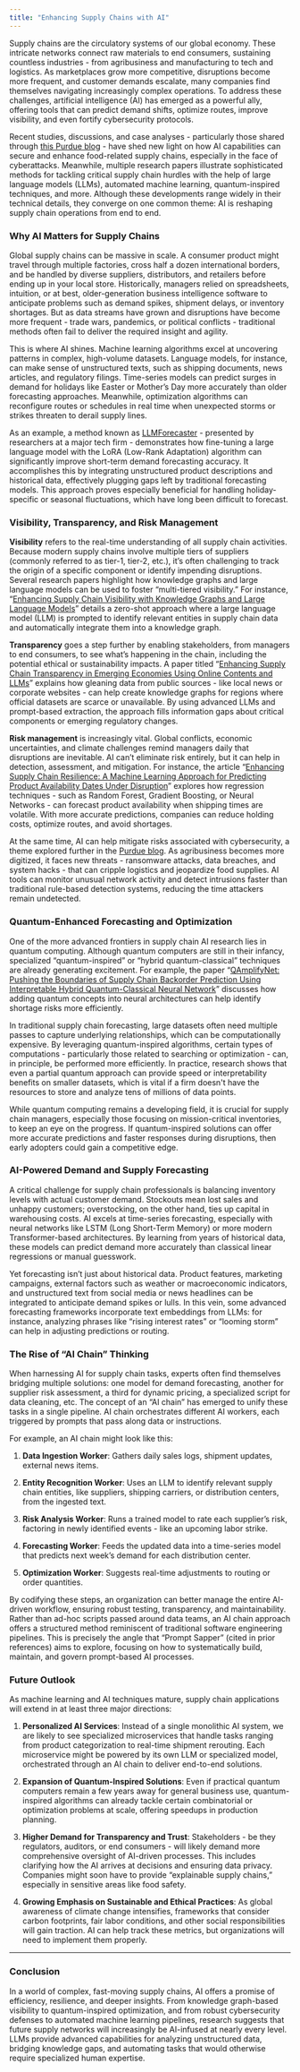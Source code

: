 ```yaml
---
title: "Enhancing Supply Chains with AI"
---
```


Supply chains are the circulatory systems of our global economy. These intricate networks connect raw materials to end consumers, sustaining countless industries - from agribusiness and manufacturing to tech and logistics. As marketplaces grow more competitive, disruptions become more frequent, and customer demands escalate, many companies find themselves navigating increasingly complex operations. To address these challenges, artificial intelligence (AI) has emerged as a powerful ally, offering tools that can predict demand shifts, optimize routes, improve visibility, and even fortify cybersecurity protocols.

Recent studies, discussions, and case analyses - particularly those shared through [this Purdue blog](https://agribusiness.purdue.edu/2025/02/20/why-cybersecurity-must-be-a-top-priority-for-agribusiness-in-2025/) - have shed new light on how AI capabilities can secure and enhance food-related supply chains, especially in the face of cyberattacks. Meanwhile, multiple research papers illustrate sophisticated methods for tackling critical supply chain hurdles with the help of large language models (LLMs), automated machine learning, quantum-inspired techniques, and more. Although these developments range widely in their technical details, they converge on one common theme: AI is reshaping supply chain operations from end to end.


### Why AI Matters for Supply Chains

Global supply chains can be massive in scale. A consumer product might travel through multiple factories, cross half a dozen international borders, and be handled by diverse suppliers, distributors, and retailers before ending up in your local store. Historically, managers relied on spreadsheets, intuition, or at best, older-generation business intelligence software to anticipate problems such as demand spikes, shipment delays, or inventory shortages. But as data streams have grown and disruptions have become more frequent - trade wars, pandemics, or political conflicts - traditional methods often fail to deliver the required insight and agility.

This is where AI shines. Machine learning algorithms excel at uncovering patterns in complex, high-volume datasets. Language models, for instance, can make sense of unstructured texts, such as shipping documents, news articles, and regulatory filings. Time-series models can predict surges in demand for holidays like Easter or Mother’s Day more accurately than older forecasting approaches. Meanwhile, optimization algorithms can reconfigure routes or schedules in real time when unexpected storms or strikes threaten to derail supply lines.

As an example, a method known as [LLMForecaster](https://arxiv.org/abs/2412.02525) - presented by researchers at a major tech firm - demonstrates how fine-tuning a large language model with the LoRA (Low-Rank Adaptation) algorithm can significantly improve short-term demand forecasting accuracy. It accomplishes this by integrating unstructured product descriptions and historical data, effectively plugging gaps left by traditional forecasting models. This approach proves especially beneficial for handling holiday-specific or seasonal fluctuations, which have long been difficult to forecast.

### Visibility, Transparency, and Risk Management

**Visibility** refers to the real-time understanding of all supply chain activities. Because modern supply chains involve multiple tiers of suppliers (commonly referred to as tier-1, tier-2, etc.), it’s often challenging to track the origin of a specific component or identify impending disruptions. Several research papers highlight how knowledge graphs and large language models can be used to foster “multi-tiered visibility.” For instance, “[Enhancing Supply Chain Visibility with Knowledge Graphs and Large Language Models](https://arxiv.org/abs/2408.07705)” details a zero-shot approach where a large language model (LLM) is prompted to identify relevant entities in supply chain data and automatically integrate them into a knowledge graph.

**Transparency** goes a step further by enabling stakeholders, from managers to end consumers, to see what’s happening in the chain, including the potential ethical or sustainability impacts. A paper titled “[Enhancing Supply Chain Transparency in Emerging Economies Using Online Contents and LLMs](https://arxiv.org/abs/2412.16922)” explains how gleaning data from public sources - like local news or corporate websites - can help create knowledge graphs for regions where official datasets are scarce or unavailable. By using advanced LLMs and prompt-based extraction, the approach fills information gaps about critical components or emerging regulatory changes.

**Risk management** is increasingly vital. Global conflicts, economic uncertainties, and climate challenges remind managers daily that disruptions are inevitable. AI can’t eliminate risk entirely, but it can help in detection, assessment, and mitigation. For instance, the article “[Enhancing Supply Chain Resilience: A Machine Learning Approach for Predicting Product Availability Dates Under Disruption](https://arxiv.org/abs/2304.14902)”  explores how regression techniques - such as Random Forest, Gradient Boosting, or Neural Networks - can forecast product availability when shipping times are volatile. With more accurate predictions, companies can reduce holding costs, optimize routes, and avoid shortages.

At the same time, AI can help mitigate risks associated with cybersecurity, a theme explored further in the [Purdue blog](https://agribusiness.purdue.edu/2025/02/20/why-cybersecurity-must-be-a-top-priority-for-agribusiness-in-2025/). As agribusiness becomes more digitized, it faces new threats - ransomware attacks, data breaches, and system hacks - that can cripple logistics and jeopardize food supplies. AI tools can monitor unusual network activity and detect intrusions faster than traditional rule-based detection systems, reducing the time attackers remain undetected.

### Quantum-Enhanced Forecasting and Optimization

One of the more advanced frontiers in supply chain AI research lies in quantum computing. Although quantum computers are still in their infancy, specialized “quantum-inspired” or “hybrid quantum-classical” techniques are already generating excitement. For example, the paper “[QAmplifyNet: Pushing the Boundaries of Supply Chain Backorder Prediction Using Interpretable Hybrid Quantum-Classical Neural Network](https://arxiv.org/abs/2307.12906)” discusses how adding quantum concepts into neural architectures can help identify shortage risks more efficiently.

In traditional supply chain forecasting, large datasets often need multiple passes to capture underlying relationships, which can be computationally expensive. By leveraging quantum-inspired algorithms, certain types of computations - particularly those related to searching or optimization - can, in principle, be performed more efficiently. In practice, research shows that even a partial quantum approach can provide speed or interpretability benefits on smaller datasets, which is vital if a firm doesn't have the resources to store and analyze tens of millions of data points.

While quantum computing remains a developing field, it is crucial for supply chain managers, especially those focusing on mission-critical inventories, to keep an eye on the progress. If quantum-inspired solutions can offer more accurate predictions and faster responses during disruptions, then early adopters could gain a competitive edge.

### AI-Powered Demand and Supply Forecasting

A critical challenge for supply chain professionals is balancing inventory levels with actual customer demand. Stockouts mean lost sales and unhappy customers; overstocking, on the other hand, ties up capital in warehousing costs. AI excels at time-series forecasting, especially with neural networks like LSTM (Long Short-Term Memory) or more modern Transformer-based architectures. By learning from years of historical data, these models can predict demand more accurately than classical linear regressions or manual guesswork.

Yet forecasting isn’t just about historical data. Product features, marketing campaigns, external factors such as weather or macroeconomic indicators, and unstructured text from social media or news headlines can be integrated to anticipate demand spikes or lulls. In this vein, some advanced forecasting frameworks incorporate text embeddings from LLMs: for instance, analyzing phrases like “rising interest rates” or “looming storm” can help in adjusting predictions or routing.


### The Rise of “AI Chain” Thinking

When harnessing AI for supply chain tasks, experts often find themselves bridging multiple solutions: one model for demand forecasting, another for supplier risk assessment, a third for dynamic pricing, a specialized script for data cleaning, etc. The concept of an “AI chain” has emerged to unify these tasks in a single pipeline. AI chain orchestrates different AI workers, each triggered by prompts that pass along data or instructions.

For example, an AI chain might look like this:

1.  **Data Ingestion Worker**: Gathers daily sales logs, shipment updates, external news items.
    
2.  **Entity Recognition Worker**: Uses an LLM to identify relevant supply chain entities, like suppliers, shipping carriers, or distribution centers, from the ingested text.
    
3.  **Risk Analysis Worker**: Runs a trained model to rate each supplier’s risk, factoring in newly identified events - like an upcoming labor strike.
    
4.  **Forecasting Worker**: Feeds the updated data into a time-series model that predicts next week’s demand for each distribution center.
    
5.  **Optimization Worker**: Suggests real-time adjustments to routing or order quantities.
    

By codifying these steps, an organization can better manage the entire AI-driven workflow, ensuring robust testing, transparency, and maintainability. Rather than ad-hoc scripts passed around data teams, an AI chain approach offers a structured method reminiscent of traditional software engineering pipelines. This is precisely the angle that “Prompt Sapper” (cited in prior references) aims to explore, focusing on how to systematically build, maintain, and govern prompt-based AI processes.

### Future Outlook

As machine learning and AI techniques mature, supply chain applications will extend in at least three major directions:

1.  **Personalized AI Services**: Instead of a single monolithic AI system, we are likely to see specialized microservices that handle tasks ranging from product categorization to real-time shipment rerouting. Each microservice might be powered by its own LLM or specialized model, orchestrated through an AI chain to deliver end-to-end solutions.
    
2.  **Expansion of Quantum-Inspired Solutions**: Even if practical quantum computers remain a few years away for general business use, quantum-inspired algorithms can already tackle certain combinatorial or optimization problems at scale, offering speedups in production planning.
    
3.  **Higher Demand for Transparency and Trust**: Stakeholders - be they regulators, auditors, or end consumers - will likely demand more comprehensive oversight of AI-driven processes. This includes clarifying how the AI arrives at decisions and ensuring data privacy. Companies might soon have to provide “explainable supply chains,” especially in sensitive areas like food safety.
    
4.  **Growing Emphasis on Sustainable and Ethical Practices**: As global awareness of climate change intensifies, frameworks that consider carbon footprints, fair labor conditions, and other social responsibilities will gain traction. AI can help track these metrics, but organizations will need to implement them properly.
    

----------

### Conclusion

In a world of complex, fast-moving supply chains, AI offers a promise of efficiency, resilience, and deeper insights. From knowledge graph-based visibility to quantum-inspired optimization, and from robust cybersecurity defenses to automated machine learning pipelines, research suggests that future supply networks will increasingly be AI-infused at nearly every level. LLMs provide advanced capabilities for analyzing unstructured data, bridging knowledge gaps, and automating tasks that would otherwise require specialized human expertise.

